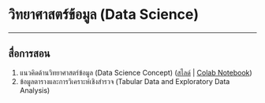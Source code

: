 # วิทยาศาสตร์ข้อมูล (Data Science)
---
## สื่อการสอน
1. แนวคิดด้านวิทยาศาสตร์ข้อมูล (Data Science Concept) ([สไลด์](https://github.com/santitham/data-science/blob/b191900a5cefee569a643b85ab0547e4c42f6eea/lectures/1-data-science-concept.pdf) | [Colab Notebook](https://colab.research.google.com/drive/1Jp_etz6rejxOHl0lkgSK66A1VBXEneO-?usp=sharing))
2. ข้อมูลตารางและการวิเคราะห์เชิงสำรวจ (Tabular Data and Exploratory Data Analysis)
